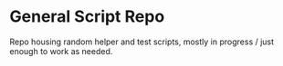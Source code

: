 # General Script Repo
Repo housing random helper and test scripts, mostly in progress / just enough to work as needed. 
